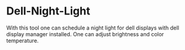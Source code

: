 # Dell-Night-Light

With this tool one can schedule a night light for dell displays with dell display manager installed.
One can adjust brightness and color temperature.
